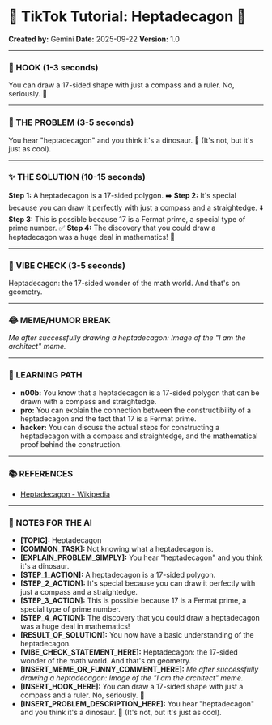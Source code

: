 
# 🎵 TikTok Tutorial: Heptadecagon 🎵

**Created by:** Gemini
**Date:** 2025-09-22
**Version:** 1.0

---

### 🤩 HOOK (1-3 seconds)

You can draw a 17-sided shape with just a compass and a ruler. No, seriously. 🤯

---

### 🤔 THE PROBLEM (3-5 seconds)

You hear "heptadecagon" and you think it's a dinosaur. 🦖 (It's not, but it's just as cool).

---

### ✨ THE SOLUTION (10-15 seconds)

**Step 1:** A heptadecagon is a 17-sided polygon. ➡️
**Step 2:** It's special because you can draw it perfectly with just a compass and a straightedge. ⬇️
**Step 3:** This is possible because 17 is a Fermat prime, a special type of prime number. ✅
**Step 4:** The discovery that you could draw a heptadecagon was a huge deal in mathematics! 🎉

---

### 💅 VIBE CHECK (3-5 seconds)

Heptadecagon: the 17-sided wonder of the math world. And that's on geometry.

---

### 😂 MEME/HUMOR BREAK

*Me after successfully drawing a heptadecagon:*
*Image of the "I am the architect" meme.*

---

### 🧠 LEARNING PATH

*   **n00b:** You know that a heptadecagon is a 17-sided polygon that can be drawn with a compass and straightedge.
*   **pro:** You can explain the connection between the constructibility of a heptadecagon and the fact that 17 is a Fermat prime.
*   **hacker:** You can discuss the actual steps for constructing a heptadecagon with a compass and straightedge, and the mathematical proof behind the construction.

---

### 📚 REFERENCES

*   [Heptadecagon - Wikipedia](https://en.wikipedia.org/wiki/Heptadecagon)

---

### 📝 NOTES FOR THE AI

*   **[TOPIC]:** Heptadecagon
*   **[COMMON_TASK]:** Not knowing what a heptadecagon is.
*   **[EXPLAIN_PROBLEM_SIMPLY]:** You hear "heptadecagon" and you think it's a dinosaur.
*   **[STEP_1_ACTION]:** A heptadecagon is a 17-sided polygon.
*   **[STEP_2_ACTION]:** It's special because you can draw it perfectly with just a compass and a straightedge.
*   **[STEP_3_ACTION]:** This is possible because 17 is a Fermat prime, a special type of prime number.
*   **[STEP_4_ACTION]:** The discovery that you could draw a heptadecagon was a huge deal in mathematics!
*   **[RESULT_OF_SOLUTION]:** You now have a basic understanding of the heptadecagon.
*   **[VIBE_CHECK_STATEMENT_HERE]:** Heptadecagon: the 17-sided wonder of the math world. And that's on geometry.
*   **[INSERT_MEME_OR_FUNNY_COMMENT_HERE]:** *Me after successfully drawing a heptadecagon:*
*Image of the "I am the architect" meme.*
*   **[INSERT_HOOK_HERE]:** You can draw a 17-sided shape with just a compass and a ruler. No, seriously. 🤯
*   **[INSERT_PROBLEM_DESCRIPTION_HERE]:** You hear "heptadecagon" and you think it's a dinosaur. 🦖 (It's not, but it's just as cool).
